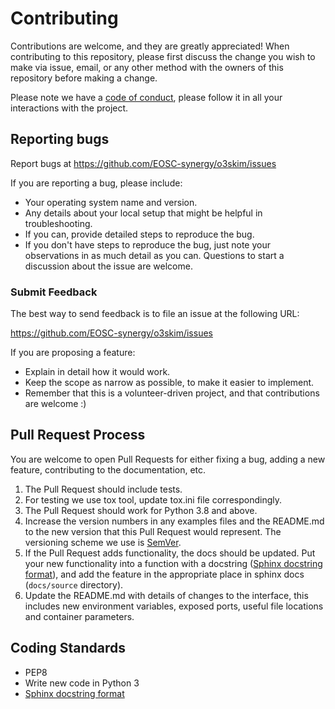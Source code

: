 # Contributing

Contributions are welcome, and they are greatly appreciated! 
When contributing to this repository, please first discuss the change you wish to make via issue,
email, or any other method with the owners of this repository before making a change. 

Please note we have a [code of conduct](CODE_OF_CONDUCT.md), please follow it in all your interactions with the project.


## Reporting bugs
Report bugs at https://github.com/EOSC-synergy/o3skim/issues

If you are reporting a bug, please include:

* Your operating system name and version.
* Any details about your local setup that might be helpful in troubleshooting.
* If you can, provide detailed steps to reproduce the bug.
* If you don't have steps to reproduce the bug, just note your observations in
  as much detail as you can. Questions to start a discussion about the issue
  are welcome.

### Submit Feedback
The best way to send feedback is to file an issue at the following URL:

https://github.com/EOSC-synergy/o3skim/issues

If you are proposing a feature:

* Explain in detail how it would work.
* Keep the scope as narrow as possible, to make it easier to implement.
* Remember that this is a volunteer-driven project, and that contributions
  are welcome :)

## Pull Request Process

You are welcome to open Pull Requests for either fixing a bug, adding a new feature, contributing to the documentation, etc.

1. The Pull Request should include tests.
2. For testing we use tox tool, update tox.ini file correspondingly.
3. The Pull Request should work for Python 3.8 and above.
4. Increase the version numbers in any examples files and the README.md to the new version that this
   Pull Request would represent. The versioning scheme we use is [SemVer](http://semver.org/).
5. If the Pull Request adds functionality, the docs should be updated. Put your new functionality into a function with a docstring ([Sphinx docstring format](https://sphinx-rtd-tutorial.readthedocs.io/en/latest/docstrings.html)), and add the feature in the appropriate place in sphinx docs (`docs/source` directory).
6. Update the README.md with details of changes to the interface, this includes new environment 
   variables, exposed ports, useful file locations and container parameters.


## Coding Standards
* PEP8
* Write new code in Python 3
* [Sphinx docstring format](https://sphinx-rtd-tutorial.readthedocs.io/en/latest/docstrings.html)
